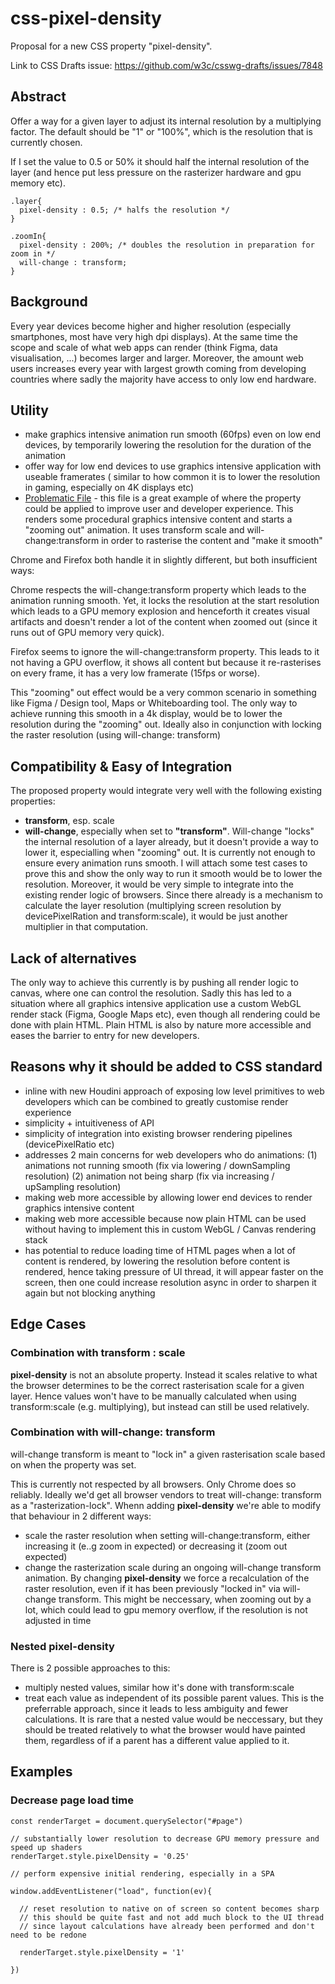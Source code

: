 # css-pixel-density
Proposal for a new CSS property "pixel-density".

Link to CSS Drafts issue: https://github.com/w3c/csswg-drafts/issues/7848

## Abstract
Offer a way for a given layer to adjust its internal resolution by a multiplying factor. The default should be "1" or "100%", which is the resolution that is currently chosen. 

If I set the value to 0.5 or 50% it should half the internal resolution of the layer (and hence put less pressure on the rasterizer hardware and gpu memory etc).

```
.layer{
  pixel-density : 0.5; /* halfs the resolution */
}

.zoomIn{
  pixel-density : 200%; /* doubles the resolution in preparation for zoom in */
  will-change : transform;
}
```

## Background
Every year devices become higher and higher resolution (especially smartphones, most have very high dpi displays).
At the same time the scope and scale of what web apps can render (think Figma, data visualisation, ...) becomes larger and larger.
Moreover, the amount web users increases every year with largest growth coming from developing countries where sadly the majority have access to only low end hardware.

## Utility
- make graphics intensive animation run smooth (60fps) even on low end devices, by temporarily lowering the resolution for the duration of the animation
- offer way for low end devices to use graphics intensive application with useable framerates
( similar to how common it is to lower the resolution in gaming, especially on 4K displays etc)
- [Problematic File](problematic-file.html) - this file is a great example of where the property could be applied to improve user and developer experience. 
This renders some procedural graphics intensive content and starts a "zooming out" animation.
It uses transform scale and will-change:transform in order to rasterise the content and "make it smooth"

Chrome and Firefox both handle it in slightly different, but both insufficient ways:

Chrome respects the will-change:transform property which leads to the animation running smooth.
Yet, it locks the resolution at the start resolution which leads to a GPU memory explosion and henceforth it creates visual artifacts and doesn't render a lot of the content when zoomed out (since it runs out of GPU memory very quick).

Firefox seems to ignore the will-change:transform property. This leads to it not having a GPU overflow, it shows all content but because it re-rasterises on every frame, it has a very low framerate (15fps or worse).

This "zooming" out effect would be a very common scenario in something like Figma / Design tool, Maps or Whiteboarding tool. The only way to achieve running this smooth in a 4k display, would be to lower the resolution during the "zooming" out. Ideally also in conjunction with locking the raster resolution (using will-change: transform)

## Compatibility & Easy of Integration
The proposed property would integrate very well with the following existing properties:

- **transform**, esp. scale
- **will-change**, especially when set to **"transform"**. Will-change "locks" the internal resolution of a layer already, but it doesn't provide a way to lower it, especialling when "zooming" out. It is currently not enough to ensure every animation runs smooth. I will attach some test cases to prove this and show the only way to run it smooth would be to lower the resolution.
Moreover, it would be very simple to integrate into the existing render logic of browsers. Since there already is a mechanism to calculate the layer resolution (multiplying screen resolution by devicePixelRation and transform:scale), it would be just another multiplier in that computation.

## Lack of alternatives
The only way to achieve this currently is by pushing all render logic to canvas, where one can control the resolution.
Sadly this has led to a situation where all graphics intensive application use a custom WebGL render stack (Figma, Google Maps etc),
even though all rendering could be done with plain HTML.
Plain HTML is also by nature more accessible and eases the barrier to entry for new developers.

## Reasons why it should be added to CSS standard
- inline with new Houdini approach of exposing low level primitives to web developers which can be combined to greatly customise render experience
- simplicity + intuitiveness of API
- simplicity of integration into existing browser rendering pipelines (devicePixelRatio etc)
- addresses 2 main concerns for web developers who do animations:
(1) animations not running smooth (fix via lowering / downSampling resolution)
(2) animation not being sharp (fix via increasing / upSampling resolution)
- making web more accessible by allowing lower end devices to render graphics intensive content
- making web more accessible because now plain HTML can be used without having to implement this in custom WebGL / Canvas rendering stack
- has potential to reduce loading time of HTML pages when a lot of content is rendered, by lowering the resolution before content is rendered, hence taking pressure of UI thread, it will appear faster on the screen, then one could increase resolution async in order to sharpen it again but not blocking anything

## Edge Cases

### Combination with transform : scale
**pixel-density** is not an absolute property. Instead it scales relative to what the browser determines to be the correct rasterisation scale for a given layer.
Hence values won't have to be manually calculated when using transform:scale (e.g. multiplying), but instead can still be used relatively.

### Combination with will-change: transform
will-change transform is meant to "lock in" a given rasterisation scale based on when the property was set.

This is currently not respected by all browsers. Only Chrome does so reliably. Ideally we'd get all browser vendors to treat will-change: transform as a "rasterization-lock". Whenn adding **pixel-density** we're able to modify that behaviour in 2 different ways:
- scale the raster resolution when setting will-change:transform, either increasing it (e..g zoom in expected) or decreasing it (zoom out expected)
- change the rasterization scale during an ongoing will-change transform animation. By changing **pixel-density** we force a recalculation of the raster resolution, even if it has been previously "locked in" via will-change transform. This might be neccessary, when zooming out by a lot, which could lead to gpu memory overflow, if the resolution is not adjusted in time

### Nested pixel-density
There is 2 possible approaches to this:
- multiply nested values, similar how it's done with transform:scale
- treat each value as independent of its possible parent values. This is the preferrable approach, since it leads to less ambiguity and fewer calculations. It is rare that a nested value would be neccessary, but they should be treated relatively to what the browser would have painted them, regardless of if a parent has a different value applied to it.

## Examples


### Decrease page load time
```
const renderTarget = document.querySelector("#page")

// substantially lower resolution to decrease GPU memory pressure and speed up shaders
renderTarget.style.pixelDensity = '0.25'

// perform expensive initial rendering, especially in a SPA

window.addEventListener("load", function(ev){

  // reset resolution to native on of screen so content becomes sharp
  // this should be quite fast and not add much block to the UI thread
  // since layout calculations have already been performed and don't need to be redone
  
  renderTarget.style.pixelDensity = '1'  

})


```
